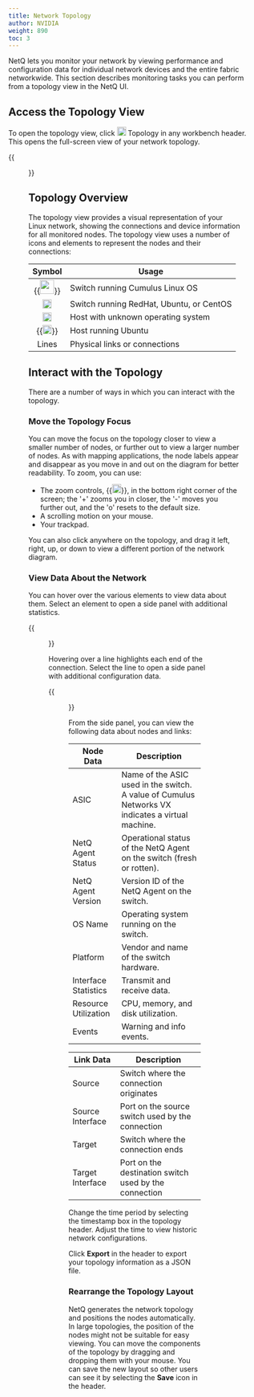 ```yaml
---
title: Network Topology
author: NVIDIA
weight: 890
toc: 3
---
```


NetQ lets you monitor your network by viewing performance and configuration data for individual network devices and the entire fabric networkwide. This section describes monitoring tasks you can perform from a topology view in the NetQ UI.

## Access the Topology View

To open the topology view, click <img src="https://icons.cumulusnetworks.com/01-Interface-Essential/41-Hierachy-Organization/hierarchy.svg" height="18" width="18"/> Topology in any workbench header. This opens the full-screen view of your network topology.

{{<figure src="/images/netq/full-screen-topology-updated.png" alt="view of a networkwide topology displaying connections between devices" width="900">}}

## Topology Overview

The topology view provides a visual representation of your Linux network, showing the connections and device information for all monitored nodes. The topology view uses a number of icons and elements to represent the nodes and their connections:

| Symbol | Usage |
| :----: | ----- |
| {{<img src="/images/netq/rocket-turtle-limed-spruce.svg" width="28" height="28">}} | Switch running Cumulus Linux OS |
| <img src="https://icons.cumulusnetworks.com/03-Computers-Devices-Electronics/09-Hard-Drives/hard-drive-1.svg" height="18" width="18"/> | Switch running RedHat, Ubuntu, or CentOS |
| <img src="https://icons.cumulusnetworks.com/12-Design/08-Grids-Rulers/grid-monitor.svg" height="18" width="18"/> | Host with unknown operating system |
| {{<img src="/images/netq/cof_white-black_hex.png" width="18" height="18">}} | Host running Ubuntu |
| Lines | Physical links or connections |

## Interact with the Topology

There are a number of ways in which you can interact with the topology.

### Move the Topology Focus

You can move the focus on the topology closer to view a smaller number of nodes, or further out to view a larger number of nodes. As with mapping applications, the node labels appear and disappear as you move in and out on the diagram for better readability. To zoom, you can use:

- The zoom controls, {{<img src="/images/netq/topo-zoom-widget-230.png" width="18">}}, in the bottom right corner of the screen; the '+' zooms you in closer, the '-' moves you further out, and the 'o' resets to the default size.
- A scrolling motion on your mouse.
- Your trackpad.

You can also click anywhere on the topology, and drag it left, right, up, or down to view a different portion of the network diagram.

### View Data About the Network

You can hover over the various elements to view data about them. Select an element to open a side panel with additional statistics.

{{<figure src="/images/netq/topology-hover-spine-1.png" alt="overview of events, protocols, and utilization data for spine 1" width="500">}}

Hovering over a line highlights each end of the connection. Select the line to open a side panel with additional configuration data.

{{<figure src="/images/netq/topology-configuration-panel.png" alt="side panel displaying configuration data between two nodes" width="600">}}

From the side panel, you can view the following data about nodes and links:

| Node Data | Description |
| --------- | ----------- |
| ASIC | Name of the ASIC used in the switch. A value of Cumulus Networks VX indicates a virtual machine. |
| NetQ Agent Status | Operational status of the NetQ Agent on the switch (fresh or rotten). |
| NetQ Agent Version | Version ID of the NetQ Agent on the switch. |
| OS Name | Operating system running on the switch. |
| Platform | Vendor and name of the switch hardware. |
| Interface Statistics | Transmit and receive data. |
| Resource Utilization| CPU, memory, and disk utilization. |
| Events| Warning and info events. |


<p> </p>

| Link Data | Description |
| --------- | ----------- |
| Source | Switch where the connection originates |
| Source Interface | Port on the source switch used by the connection |
| Target | Switch where the connection ends |
| Target Interface | Port on the destination switch used by the connection |

Change the time period by selecting the timestamp box in the topology header. Adjust the time to view historic network configurations.

Click **Export** in the header to export your topology information as a JSON file. 
### Rearrange the Topology Layout

NetQ generates the network topology and positions the nodes automatically. In large topologies, the position of the nodes might not be suitable for easy viewing. You can move the components of the topology by dragging and dropping them with your mouse. You can save the new layout so other users can see it by selecting the **Save** icon in the header.


